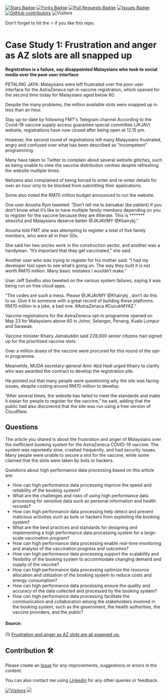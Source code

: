 <a href="https://github.com/drshahizan/HPDP/stargazers"><img src="https://img.shields.io/github/stars/drshahizan/HPDP" alt="Stars Badge"/></a>
<a href="https://github.com/drshahizan/HPDP/network/members"><img src="https://img.shields.io/github/forks/drshahizan/HPDP" alt="Forks Badge"/></a>
<a href="https://github.com/drshahizan/HPDP/pulls"><img src="https://img.shields.io/github/issues-pr/drshahizan/HPDP" alt="Pull Requests Badge"/></a>
<a href="https://github.com/drshahizan/HPDP/issues"><img src="https://img.shields.io/github/issues/drshahizan/HPDP" alt="Issues Badge"/></a>
<a href="https://github.com/drshahizan/HPDP/graphs/contributors"><img alt="GitHub contributors" src="https://img.shields.io/github/contributors/drshahizan/Python_Tutorial?color=2b9348"></a>
![Visitors](https://api.visitorbadge.io/api/visitors?path=https%3A%2F%2Fgithub.com%2Fdrshahizan%2FHPDP&labelColor=%23d9e3f0&countColor=%23697689&style=flat)

Don't forget to hit the :star: if you like this repo.

# Case Study 1: Frustration and anger as AZ slots are all snapped up

**Registration is a failure, say disappointed Malaysians who took to social media over the poor user interface**

PETALING JAYA: Malaysians were left frustrated over the poor user interface for the AstraZeneca opt-in vaccine registration, which opened for the second time today for Malaysians aged below 60.

Despite the many problems, the million available slots were snapped up in less than an hour.

Stay up-to-date by following FMT's Telegram channel
According to the Covid-19 vaccine supply access guarantee special committee (JKJAV) website, registrations have now closed after being open at 12.15 pm.

However, the second round of registrations left many Malaysians frustrated, angry and confused over what has been described as “incompetent” programming.

Many have taken to Twitter to complain about several website glitches, such as being unable to view the vaccine distribution centres despite refreshing the website multiple times.

Netizens also complained of being forced to enter and re-enter details for over an hour only to be blocked from submitting their applications.

Some also noted the RM70 million budget announced to run the website.

One user Anusha Rym tweeted: “Don’t tell me to bersabar (be patient) if you don’t know what it’s like to have multiple family members depending on you to register for the vaccine because they are illiterate. This is ******* stressful and Malaysians deserve better @JKJAVMY @Khairykj.”

Anusha told FMT she was attempting to register a total of five family members, who were all in their 50s.

She said her two uncles work in the construction sector, and another was a handyman. “It’s important that they get vaccinated,” she said.

Another user who was trying to register for his mother said: “I had my developer tool open to see what’s going on. The way they built it is not worth RM70 million. Many basic mistakes I wouldn’t make.”

User Jeff Sandhu also tweeted on the various system failures, saying it was being run on free cloud apps.

“The codes are such a mess. Please @JKJAVMY @Khairykj , don’t do this to us. Give it to someone with a great record of building these platforms. RM70 million is a joke, a bad one. #AstraZenaca #CucukMYAZ.”

Vaccine registrations for the AstraZeneca opt-in programme opened on May 23 for Malaysians above 60 in Johor, Selangor, Penang, Kuala Lumpur and Sarawak.

Vaccine minister Khairy Jamaluddin said 228,000 senior citizens had signed up for the prioritised vaccine slots.

Over a million doses of the vaccine were procured for this round of the opt-in programme.

Meanwhile, MUDA secretary-general Amir Abd Hadi urged Khairy to clarify who was awarded the contract to develop the registration site.

He pointed out that many people were questioning why the site was facing issues, despite costing around RM70 million to develop.

“After several times, the website has failed to meet the standards and make it easier for people to register for the vaccine,” he said, adding that the public had also discovered that the site was run using a free version of Cloudflare.

## Questions
The article you shared is about the frustration and anger of Malaysians over the inefficient booking system for the AstraZeneca COVID-19 vaccine. The system was reportedly slow, crashed frequently, and had security issues. Many people were unable to secure a slot for the vaccine, while some claimed that the slots were taken by bots or hackers.

Questions about high performance data processing based on this article are:

- How can high performance data processing improve the speed and reliability of the booking system?
- What are the challenges and risks of using high performance data processing for sensitive data such as personal information and health records?
- How can high performance data processing help detect and prevent malicious activities such as bots or hackers from exploiting the booking system?
- What are the best practices and standards for designing and implementing a high performance data processing system for a large-scale vaccination program?
- How can high performance data processing enable real-time monitoring and analysis of the vaccination progress and outcomes?
- How can high performance data processing support the scalability and flexibility of the booking system to accommodate changing demand and supply of the vaccine?
- How can high performance data processing optimize the resource allocation and utilization of the booking system to reduce costs and energy consumption?
- How can high performance data processing ensure the quality and accuracy of the data collected and processed by the booking system?
- How can high performance data processing facilitate the communication and collaboration among the stakeholders involved in the booking system, such as the government, the health authorities, the vaccine providers, and the public?

#### Source: 
(1) [Frustration and anger as AZ slots are all snapped up.](https://www.freemalaysiatoday.com/category/nation/2021/05/26/frustration-and-anger-as-az-slots-are-all-snapped-up/)

## Contribution 🛠️
Please create an [Issue](https://github.com/drshahizan/HPDP/issues) for any improvements, suggestions or errors in the content.

You can also contact me using [Linkedin](https://www.linkedin.com/in/drshahizan/) for any other queries or feedback.

[![Visitors](https://api.visitorbadge.io/api/visitors?path=https%3A%2F%2Fgithub.com%2Fdrshahizan&labelColor=%23697689&countColor=%23555555&style=plastic)](https://visitorbadge.io/status?path=https%3A%2F%2Fgithub.com%2Fdrshahizan)
![](https://hit.yhype.me/github/profile?user_id=81284918)



